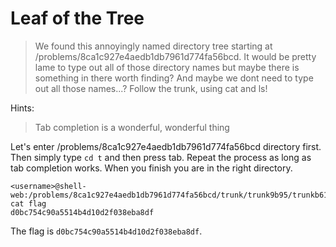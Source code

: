 # Leaf of the Tree

> We found this annoyingly named directory tree starting at /problems/8ca1c927e4aedb1db7961d774fa56bcd. It would be pretty lame to type out all of those directory names but maybe there is something in there worth finding? And maybe we dont need to type out all those names...? Follow the trunk, using cat and ls!

Hints:

> Tab completion is a wonderful, wonderful thing

Let's enter /problems/8ca1c927e4aedb1db7961d774fa56bcd directory first.
Then simply type `cd t` and then press tab. Repeat the process as long as tab completion works. When you finish you are in the right directory.
```
<username>@shell-web:/problems/8ca1c927e4aedb1db7961d774fa56bcd/trunk/trunk9b95/trunkb610/trunkcd2e/trunk2498/trunk24e1/trunk1d04/trunk52c5$ cat flag                                   
d0bc754c90a5514b4d10d2f038eba8df
```

The flag is `d0bc754c90a5514b4d10d2f038eba8df`.